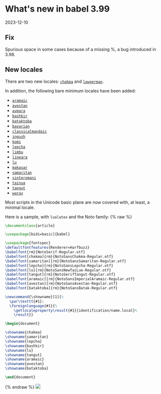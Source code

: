 # What's new in babel 3.99

2023-12-10

## Fix

Spurious space in some cases because of a missing %, a bug introduced
in 3.98.

## New locales

There are two new locales:
[`chakma`](https://latex3.github.io/babel/guides/locale-chakma.html) and
[`lowgerman`](https://latex3.github.io/babel/guides/locale-lowgerman.html).

In addition, the following bare minimum locales have been added:

* [`aramaic`](https://latex3.github.io/babel/guides/locale-aramaic.html)
* [`avestan`](https://latex3.github.io/babel/guides/locale-avestan.html)
* [`aymara`](https://latex3.github.io/babel/guides/locale-aymara.html)
* [`bashkir`](https://latex3.github.io/babel/guides/locale-bashkir.html)
* [`bataktoba`](https://latex3.github.io/babel/guides/locale-bataktoba.html)
* [`bavarian`](https://latex3.github.io/babel/guides/locale-bavarian.html)
* [`classicalmandaic`](https://latex3.github.io/babel/guides/locale-classicalmandaic.html)
* [`ingush`](https://latex3.github.io/babel/guides/locale-ingush.html)
* [`komi`](https://latex3.github.io/babel/guides/locale-komi.html)
* [`lepcha`](https://latex3.github.io/babel/guides/locale-lepcha.html)
* [`limbu`](https://latex3.github.io/babel/guides/locale-limbu.html)
* [`lineara`](https://latex3.github.io/babel/guides/locale-lineara.html)
* [`lu`](https://latex3.github.io/babel/guides/locale-lu.html)
* [`makasar`](https://latex3.github.io/babel/guides/locale-makasar.html)
* [`samaritan`](https://latex3.github.io/babel/guides/locale-samaritan.html)
* [`sinteromani`](https://latex3.github.io/babel/guides/locale-sinteromani.html)
* [`tainua`](https://latex3.github.io/babel/guides/locale-tainua.html)
* [`tangut`](https://latex3.github.io/babel/guides/locale-tangut.html)
* [`waray`](https://latex3.github.io/babel/guides/locale-waray.html)

Most scripts in the Unicode basic plane are now covered with, at
least, a minimal locale.

Here is a sample, with `lualatex` and the Noto family:
{% raw  %}
```tex
\documentclass{article}

\usepackage[bidi=basic]{babel}

\usepackage{fontspec}
\defaultfontfeatures{Renderer=Harfbuzz}
\babelfont{rm}{NotoSerif-Regular.otf}
\babelfont[chakma]{rm}{NotoSansChakma-Regular.otf}
\babelfont[samaritan]{rm}{NotoSansSamaritan-Regular.otf}
\babelfont[lepcha]{rm}{NotoSansLepcha-Regular.otf}
\babelfont[lu]{rm}{NotoSansNewTaiLue-Regular.otf}
\babelfont[tangut]{rm}{NotoSerifTangut-Regular.otf}
\babelfont[aramaic]{rm}{NotoSansImperialAramaic-Regular.otf}
\babelfont[avestan]{rm}{NotoSansAvestan-Regular.otf}
\babelfont[bataktoba]{rm}{NotoSansBatak-Regular.otf}

\newcommand{\showname}[1]{%
  \par\texttt{#1}:
  \foreignlanguage{#1}{%
    \getlocaleproperty\result{#1}{identification/name.local}%
    \result}}

\begin{document}

\showname{chakma}
\showname{samaritan}
\showname{lepcha}
\showname{bashkir}
\showname{lu}
\showname{tangut}
\showname{aramaic}
\showname{avestan}
\showname{bataktoba}

\end{document}
```
{% endraw %}
![](../media/avestan-and-others.png)